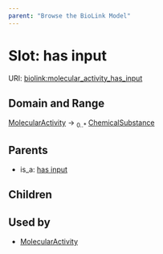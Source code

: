 ```yaml
---
parent: "Browse the BioLink Model"
---
```



# Slot: has input




URI: [biolink:molecular_activity_has_input](https://w3id.org/biolink/vocab/molecular_activity_has_input)

## Domain and Range

[MolecularActivity](MolecularActivity.md) ->  <sub>0..*</sub> [ChemicalSubstance](ChemicalSubstance.md)

## Parents

 *  is_a: [has input](has_input.md)

## Children


## Used by

 * [MolecularActivity](MolecularActivity.md)

